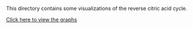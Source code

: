 This directory contains some visualizations of the reverse citric acid
cycle.

[Click here to view the graphs](http://htmlpreview.github.io/?https://github.com/ModelingOriginsofLife/Data-Visualizations/blob/master/reverse_citric_acid_cycle/index.html)